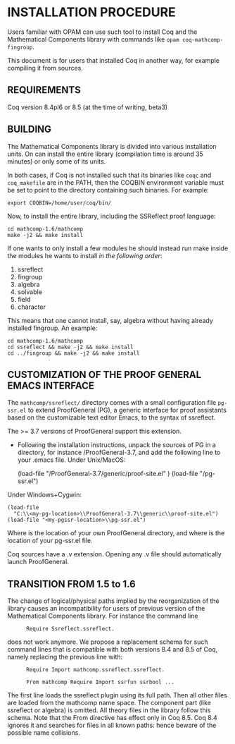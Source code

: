 # INSTALLATION PROCEDURE

Users familiar with OPAM can use such tool to install Coq and the Mathematical Components library with commands like
`opam coq-mathcomp-fingroup`.

This document is for users that installed Coq in another way, for example
compiling it from sources.

## REQUIREMENTS

Coq version 8.4pl6 or 8.5 (at the time of writing, beta3)

## BUILDING

The Mathematical Components library is divided into various installation
units.  On can install the entire library (compilation time is around 35 minutes) or only some of its units.

In both cases, if Coq is not installed such that its binaries like `coqc`
and `coq_makefile` are in the PATH, then the COQBIN environment variable
must be set to point to the directory containing such binaries.
For example:

    export COQBIN=/home/user/coq/bin/

Now, to install the entire library, including the SSReflect proof language:

    cd mathcomp-1.6/mathcomp
    make -j2 && make install

If one wants to only install a few modules he should instead run make
inside the modules he wants to install *in the following order*:

  1. ssreflect
  2. fingroup
  3. algebra
  4. solvable
  5. field
  6. character

This means that one cannot install, say, algebra without having already
installed fingroup. An example:

    cd mathcomp-1.6/mathcomp
    cd ssreflect && make -j2 && make install
    cd ../fingroup && make -j2 && make install

## CUSTOMIZATION OF THE PROOF GENERAL EMACS INTERFACE

The `mathcomp/ssreflect/` directory comes with a small configuration file
`pg-ssr.el` to extend ProofGeneral (PG), a generic interface for
proof assistants based on the customizable text editor Emacs, to the
syntax of ssreflect.

The >= 3.7 versions of ProofGeneral support this extension.

- Following the installation instructions, unpack the sources of PG in
a directory, for instance <my-pgssr-location>/ProofGeneral-3.7, and add
the following line to your .emacs file.
Under Unix/MacOS:

    (load-file
      "<my-pg-location>/ProofGeneral-3.7/generic/proof-site.el" )
    (load-file "<my-pgssr-location>/pg-ssr.el")

Under Windows+Cygwin:

    (load-file
      "C:\\<my-pg-location>\\ProofGeneral-3.7\\generic\\proof-site.el")
    (load-file "<my-pgssr-location>\\pg-ssr.el")

Where <my-pg-location> is the location of your own ProofGeneral
directory, and where <my-pgssr-location> is the location of your pg-ssr.el
file.

Coq sources have a .v extension. Opening any .v file should
automatically launch ProofGeneral.

## TRANSITION FROM 1.5 to 1.6

The change of logical/physical paths implied by the reorganization of the
library causes an incompatibility for users of previous version of the
Mathematical Components library. For instance the command line

          Require Ssreflect.ssreflect.

does not work anymore.  We propose a replacement schema for such
command lines that is compatible with both versions 8.4 and 8.5 of
Coq, namely replacing the previous line with:

          Require Import mathcomp.ssreflect.ssreflect.

          From mathcomp Require Import ssrfun ssrbool ...

The first line loads the ssreflect plugin using its full path.
Then all other files are loaded from the mathcomp name space.
The component part (like ssreflect or algebra) is omitted.  All theory files in
the library follow this schema.
Note that the From directive has effect only in Coq 8.5. Coq 8.4 ignores it
and searches for files in all known paths: hence beware of the
possible name collisions.
